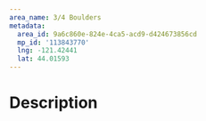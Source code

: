 ```yaml
---
area_name: 3/4 Boulders
metadata:
  area_id: 9a6c860e-824e-4ca5-acd9-d424673856cd
  mp_id: '113843770'
  lng: -121.42441
  lat: 44.01593
---
```

# Description
